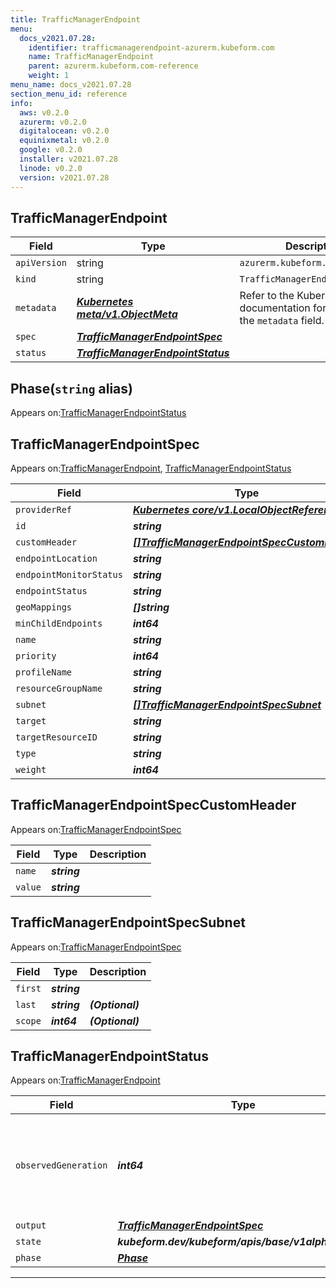 ```yaml
---
title: TrafficManagerEndpoint
menu:
  docs_v2021.07.28:
    identifier: trafficmanagerendpoint-azurerm.kubeform.com
    name: TrafficManagerEndpoint
    parent: azurerm.kubeform.com-reference
    weight: 1
menu_name: docs_v2021.07.28
section_menu_id: reference
info:
  aws: v0.2.0
  azurerm: v0.2.0
  digitalocean: v0.2.0
  equinixmetal: v0.2.0
  google: v0.2.0
  installer: v2021.07.28
  linode: v0.2.0
  version: v2021.07.28
---
```


## TrafficManagerEndpoint
| Field | Type | Description |
| ------ | ----- | ----------- |
| `apiVersion` | string | `azurerm.kubeform.com/v1alpha1` |
|    `kind` | string | `TrafficManagerEndpoint` |
| `metadata` | ***[Kubernetes meta/v1.ObjectMeta](https://v1-18.docs.kubernetes.io/docs/reference/generated/kubernetes-api/v1.18/#objectmeta-v1-meta)***|Refer to the Kubernetes API documentation for the fields of the `metadata` field.|
| `spec` | ***[TrafficManagerEndpointSpec](#trafficmanagerendpointspec)***||
| `status` | ***[TrafficManagerEndpointStatus](#trafficmanagerendpointstatus)***||
## Phase(`string` alias)

Appears on:[TrafficManagerEndpointStatus](#trafficmanagerendpointstatus)

## TrafficManagerEndpointSpec

Appears on:[TrafficManagerEndpoint](#trafficmanagerendpoint), [TrafficManagerEndpointStatus](#trafficmanagerendpointstatus)

| Field | Type | Description |
| ------ | ----- | ----------- |
| `providerRef` | ***[Kubernetes core/v1.LocalObjectReference](https://v1-18.docs.kubernetes.io/docs/reference/generated/kubernetes-api/v1.18/#localobjectreference-v1-core)***||
| `id` | ***string***||
| `customHeader` | ***[[]TrafficManagerEndpointSpecCustomHeader](#trafficmanagerendpointspeccustomheader)***| ***(Optional)*** |
| `endpointLocation` | ***string***| ***(Optional)*** |
| `endpointMonitorStatus` | ***string***| ***(Optional)*** |
| `endpointStatus` | ***string***| ***(Optional)*** |
| `geoMappings` | ***[]string***| ***(Optional)*** |
| `minChildEndpoints` | ***int64***| ***(Optional)*** |
| `name` | ***string***||
| `priority` | ***int64***| ***(Optional)*** |
| `profileName` | ***string***||
| `resourceGroupName` | ***string***||
| `subnet` | ***[[]TrafficManagerEndpointSpecSubnet](#trafficmanagerendpointspecsubnet)***| ***(Optional)*** |
| `target` | ***string***| ***(Optional)*** |
| `targetResourceID` | ***string***| ***(Optional)*** |
| `type` | ***string***||
| `weight` | ***int64***| ***(Optional)*** |
## TrafficManagerEndpointSpecCustomHeader

Appears on:[TrafficManagerEndpointSpec](#trafficmanagerendpointspec)

| Field | Type | Description |
| ------ | ----- | ----------- |
| `name` | ***string***||
| `value` | ***string***||
## TrafficManagerEndpointSpecSubnet

Appears on:[TrafficManagerEndpointSpec](#trafficmanagerendpointspec)

| Field | Type | Description |
| ------ | ----- | ----------- |
| `first` | ***string***||
| `last` | ***string***| ***(Optional)*** |
| `scope` | ***int64***| ***(Optional)*** |
## TrafficManagerEndpointStatus

Appears on:[TrafficManagerEndpoint](#trafficmanagerendpoint)

| Field | Type | Description |
| ------ | ----- | ----------- |
| `observedGeneration` | ***int64***| ***(Optional)*** Resource generation, which is updated on mutation by the API Server.|
| `output` | ***[TrafficManagerEndpointSpec](#trafficmanagerendpointspec)***| ***(Optional)*** |
| `state` | ***kubeform.dev/kubeform/apis/base/v1alpha1.State***| ***(Optional)*** |
| `phase` | ***[Phase](#phase)***| ***(Optional)*** |
---
